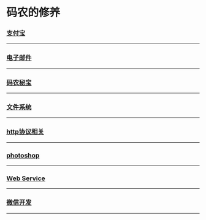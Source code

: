码农的修养
==========

### [支付宝](alipay/index)

---

### [电子邮件](email/index)

---

### [码农秘宝](encyclopedia/index)

---

### [文件系统](file-system/index)

---

### [http协议相关](http/index)

---

### [photoshop](photoshop/index)

---

### [Web Service](web-service/index)

---

### [微信开发](wechat/index)

---
